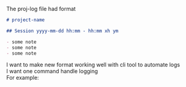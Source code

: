 The proj-log file had format 

```md
# project-name

## Session yyyy-mm-dd hh:mm - hh:mm xh ym

- some note
- some note
- some note
```

I want to make new format working well with cli tool to automate logs  
I want one command handle logging  
For example:

```sh

```